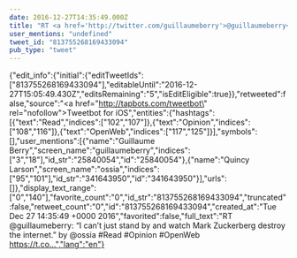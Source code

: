 ```yaml
---
date: 2016-12-27T14:35:49.000Z
title: "RT <a href='http://twitter.com/guillaumeberry'>@guillaumeberry</a>: “I can’t just stand by and watch Mark Zuckerberg destroy the internet.” by <a href='http://twitter.com/ossia'>@ossia</a> #Read #Opinion #OpenWeb  https://t.co…″"
user_mentions: "undefined"
tweet_id: "813755268169433094"
pub_type: "tweet"
---
```

{"edit_info":{"initial":{"editTweetIds":["813755268169433094"],"editableUntil":"2016-12-27T15:05:49.430Z","editsRemaining":"5","isEditEligible":true}},"retweeted":false,"source":"<a href=\"http://tapbots.com/tweetbot\" rel=\"nofollow\">Tweetbot for iΟS</a>","entities":{"hashtags":[{"text":"Read","indices":["102","107"]},{"text":"Opinion","indices":["108","116"]},{"text":"OpenWeb","indices":["117","125"]}],"symbols":[],"user_mentions":[{"name":"Guillaume Berry","screen_name":"guillaumeberry","indices":["3","18"],"id_str":"25840054","id":"25840054"},{"name":"Quincy Larson","screen_name":"ossia","indices":["95","101"],"id_str":"341643950","id":"341643950"}],"urls":[]},"display_text_range":["0","140"],"favorite_count":"0","id_str":"813755268169433094","truncated":false,"retweet_count":"0","id":"813755268169433094","created_at":"Tue Dec 27 14:35:49 +0000 2016","favorited":false,"full_text":"RT @guillaumeberry: “I can’t just stand by and watch Mark Zuckerberg destroy the internet.” by @ossia #Read #Opinion #OpenWeb  https://t.co…","lang":"en"}
